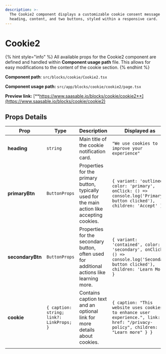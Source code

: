 ```yaml
---
description: >-
  The Cookie2 component displays a customizable cookie consent message with a
  heading, content, and two buttons, styled within a responsive card.
---
```


# Cookie2

{% hint style="info" %}
All available props for the Cookie2 component are defined and handled within **Component usage path** file. This allows for easy modifications to the content of the cookie section.
{% endhint %}

**Component path**: `src/blocks/cookie/Cookie2.tsx`

**Component usage path:**  `src/app/blocks/cookie/cookie2/page.tsx`

**Preview link:** [**https://www.saasable.io/blocks/cookie/cookie2**](https://www.saasable.io/blocks/cookie/cookie2)

## Props Details

| Prop             | Type                                     | Description                                                                                   | Displayed as                                                                                                                      |
| ---------------- | ---------------------------------------- | --------------------------------------------------------------------------------------------- | --------------------------------------------------------------------------------------------------------------------------------- |
| **heading**      | `string`                                 | Main title of the cookie notification card.                                                   | `"We use cookies to improve your experience"`                                                                                     |
| **primaryBtn**   | `ButtonProps`                            | Properties for the primary button, typically used for the main action like accepting cookies. | `{ variant: 'outlined', color: 'primary', onClick: () => console.log('Primary button clicked'), children: 'Accept' }`             |
| **secondaryBtn** | `ButtonProps`                            | Properties for the secondary button, often used for additional actions like learning more.    | `{ variant: 'contained', color: 'secondary', onClick: () => console.log('Secondary button clicked'), children: 'Learn More' }`    |
| **cookie**       | `{ caption: string; link?: LinkProps; }` | Contains caption text and an optional link for more details about cookies.                    | `{ caption: "This website uses cookies to enhance user experience.", link: { href: "/privacy-policy", children: "Learn more" } }` |
|                  |                                          |                                                                                               |                                                                                                                                   |
